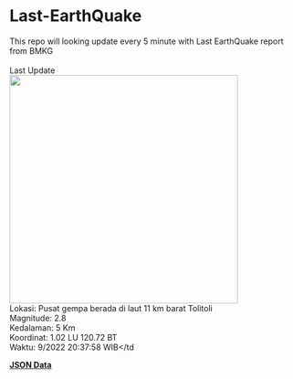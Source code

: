 # Last-EarthQuake
This repo will looking update every 5 minute with Last EarthQuake report from BMKG
<br>
<br>
Last Update
<br>
<img src="https://ews.bmkg.go.id/TEWS/data/20220918203758.mmi.jpg" width="400"/>
<br>
Lokasi: Pusat gempa berada di laut 11 km barat Tolitoli <br>
Magnitude: 2.8 <br>
Kedalaman: 5 Km <br>
Koordinat: 1.02 LU 120.72 BT <br>
Waktu: 9/2022 20:37:58 WIB</td <br>

<a href="./data/data.json">**JSON Data**</a>
